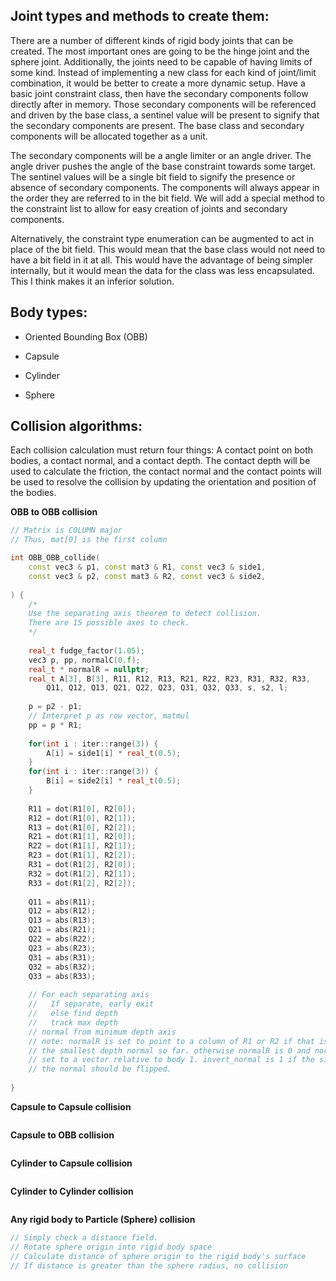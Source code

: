 ## Joint types and methods to create them:

There are a number of different kinds of rigid body joints that can be created. The most important ones are going to be the hinge joint and the sphere joint. Additionally, the joints need to be capable of having limits of some kind. Instead of implementing a new class for each kind of joint/limit combination, it would be better to create a more dynamic setup. Have a basic joint constraint class, then have the secondary components follow directly after in memory. Those secondary components will be referenced and driven by the base class, a sentinel value will be present to signify that the secondary components are present. The base class and secondary components will be allocated together as a unit.

The secondary components will be a angle limiter or an angle driver. The angle driver pushes the angle of the base constraint towards some target. The sentinel values will be a single bit field to signify the presence or absence of secondary components. The components will always appear in the order they are referred to in the bit field. We will add a special method to the constraint list to allow for easy creation of joints and secondary components.

Alternatively, the constraint type enumeration can be augmented to act in place of the bit field. This would mean that the base class would not need to have a bit field in it at all. This would have the advantage of being simpler internally, but it would mean the data for the class was less encapsulated. This I think makes it an inferior solution.



## Body types:

- Oriented Bounding Box (OBB)
- Capsule
- Cylinder

- Sphere

## Collision algorithms:

Each collision calculation must return four things: A contact point on both bodies, a contact normal, and a contact depth. The contact depth will be used to calculate the friction, the contact normal and the contact points will be used to resolve the collision by updating the orientation and position of the bodies.

**OBB to OBB collision**

```c++
// Matrix is COLUMN major
// Thus, mat[0] is the first column

int OBB_OBB_collide(
    const vec3 & p1, const mat3 & R1, const vec3 & side1,
    const vec3 & p2, const mat3 & R2, const vec3 & side2,
    
) {
    /*
    Use the separating axis theorem to detect collision.
    There are 15 possible axes to check.
    */
    
    real_t fudge_factor(1.05);
    vec3 p, pp, normalC(0.f);
    real_t * normalR = nullptr;
    real_t A[3], B[3], R11, R12, R13, R21, R22, R23, R31, R32, R33,
		Q11, Q12, Q13, Q21, Q22, Q23, Q31, Q32, Q33, s, s2, l;
   	
    p = p2 - p1;
    // Interpret p as row vector, matmul
    pp = p * R1;
    
    for(int i : iter::range(3)) {
        A[i] = side1[i] * real_t(0.5);
    }
    for(int i : iter::range(3)) {
        B[i] = side2[i] * real_t(0.5);
    }
    
    R11 = dot(R1[0], R2[0]);
    R12 = dot(R1[0], R2[1]);
    R13 = dot(R1[0], R2[2]);
    R21 = dot(R1[1], R2[0]);
    R22 = dot(R1[1], R2[1]);
    R23 = dot(R1[1], R2[2]);
    R31 = dot(R1[2], R2[0]);
    R32 = dot(R1[2], R2[1]);
    R33 = dot(R1[2], R2[2]);
    
    Q11 = abs(R11);
	Q12 = abs(R12);
	Q13 = abs(R13);
	Q21 = abs(R21);
	Q22 = abs(R22);
	Q23 = abs(R23);
	Q31 = abs(R31);
	Q32 = abs(R32);
	Q33 = abs(R33);
    
    // For each separating axis
	//   If separate, early exit
	//   else find depth
	//   track max depth
	// normal from minimum depth axis
	// note: normalR is set to point to a column of R1 or R2 if that is
	// the smallest depth normal so far. otherwise normalR is 0 and normalC is
	// set to a vector relative to body 1. invert_normal is 1 if the sign of
	// the normal should be flipped.
    
}
```

**Capsule to Capsule collision**

```c++
```

**Capsule to OBB collision**

```

```

**Cylinder to Capsule collision**

```

```

**Cylinder to Cylinder collision**

```

```

**Any rigid body to Particle (Sphere) collision**

```c++
// Simply check a distance field.
// Rotate sphere origin into rigid body space
// Calculate distance of sphere origin to the rigid body's surface
// If distance is greater than the sphere radius, no collision
```